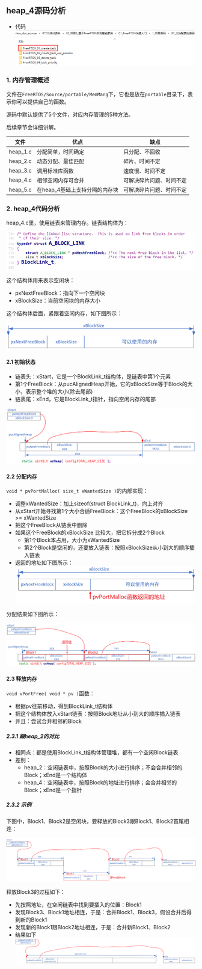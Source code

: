 ## heap_4源码分析

* 代码
  ![image-20220324103400344](pic/17_freertos_list_src.png)

### 1. 内存管理概述

文件在`FreeRTOS/Source/portable/MemMang`下，它也是放在`portable`目录下，表示你可以提供自己的函数。

源码中默认提供了5个文件，对应内存管理的5种方法。

后续章节会详细讲解。

| 文件     | 优点                           | 缺点                     |
| -------- | ------------------------------ | ------------------------ |
| heap_1.c | 分配简单，时间确定             | 只分配、不回收           |
| heap_2.c | 动态分配、最佳匹配             | 碎片、时间不定           |
| heap_3.c | 调用标准库函数                 | 速度慢、时间不定         |
| heap_4.c | 相邻空闲内存可合并             | 可解决碎片问题、时间不定 |
| heap_5.c | 在heap_4基础上支持分隔的内存块 | 可解决碎片问题、时间不定 |



### 2. heap_4代码分析

heap_4.c里，使用链表来管理内存。链表结构体为：

![image-20220331154253542](pic/24_blocklink_t.png)

这个结构体用来表示空闲块：

* pxNextFreeBlock：指向下一个空闲块
* xBlockSize：当前空闲块的内存大小

这个结构体后面，紧跟着空闲内存，如下图所示：

![image-20220331163456188](pic/25_block_link_and_ram.png)





#### 2.1 初始状态

* 链表头：xStart，它是一个BlockLink_t结构体，是链表中第1个元素
* 第1个FreeBlock：从pucAlignedHeap开始，它的xBlockSize等于Block的大小，表示整个堆的大小(除去尾部)
* 链表尾：xEnd，它是BlockLink_t指针，指向空闲内存的尾部

![image-20220404120359479](pic/28_heap_4_init.png)



#### 2.2 分配内存

`void * pvPortMalloc( size_t xWantedSize )`的内部实现：

* 调整xWantedSize：加上sizeof(struct BlockLink_t)，向上对齐
* 从xStart开始寻找第1个大小合适FreeBlock：这个FreeBlock的xBlockSize >= xWantedSize
* 把这个FreeBlock从链表中删除
* 如果这个FreeBlock的xBlockSize 比较大，把它拆分成2个Block
  * 第1个Block本占用，大小为xWantedSize
  * 第2个Block是空闲的，还要放入链表：按照xBlockSize从小到大的顺序插入链表
* 返回的地址如下图所示：
  ![image-20220331173718231](pic/26_heap_2_malloc_return.png)

分配结果如下图所示：

![image-20220404121024807](pic/29_heap_4_malloc.png)



#### 2.3 释放内存

`void vPortFree( void * pv )`函数：

* 根据pv往前移动，得到BlockLink_t结构体
* 把这个结构体放入xStart链表：按照Block地址从小到大的顺序插入链表
* 并且：尝试合并相邻的Block



##### 2.3.1 跟heap_2的对比

* 相同点：都是使用BlockLink_t结构体管理堆，都有一个空闲Block链表
* 差别：
  * heap_2：空闲链表中，按照Block的大小进行排序；不会合并相邻的Block；xEnd是一个结构体
  * heap_4：空闲链表中，按照Block的地址进行排序；会合并相邻的Block；xEnd是一个指针



##### 2.3.2 示例

下图中，Block1、Block2是空闲块，要释放的Block3跟Block1、Block2首尾相连：

![image-20220404122637280](pic/30_heap_4_free.png)



释放Block3的过程如下：

* 先按照地址，在空闲链表中找到要插入的位置：Block1
* 发现Block3、Block1地址相连，于是：合并Block1、Block3，假设合并后得到新的Block1
* 发现新的Block1跟Block2地址相连，于是：合并新Block1、Block2
* 结果如下
  ![image-20220404123241602](pic/31_heap_4_free_merge.png)



